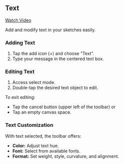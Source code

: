 ## Text

<a href="https://www.youtube.com/watch?v=Cz0Uk2AXnTo&list=PL59USjwdMIDkWNkVo4lP2UJODNKOnocsX&index=8" target="_blank">
Watch Video
</a>

Add and modify text in your sketches easily.

### Adding Text
1. Tap the add icon (+) and choose "Text".
2. Type your message in the centered text box.

### Editing Text
1. Access select mode.
2. Double-tap the desired text object to edit.

To exit editing:
- Tap the cancel button (upper left of the toolbar) or
- Tap an empty canvas space.

### Text Customization
With text selected, the toolbar offers:
- **Color:** Adjust text hue.
- **Font:** Select from available fonts.
- **Format:** Set weight, style, curvature, and alignment.
